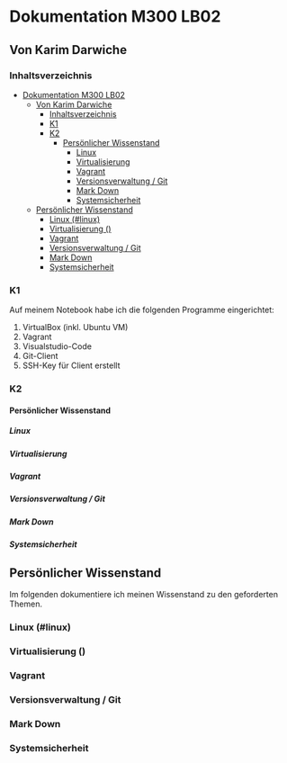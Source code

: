 # Dokumentation M300 LB02
## Von Karim Darwiche

### Inhaltsverzeichnis

- [Dokumentation M300 LB02](#dokumentation-m300-lb02)
  - [Von Karim Darwiche](#von-karim-darwiche)
    - [Inhaltsverzeichnis](#inhaltsverzeichnis)
    - [K1](#k1)
    - [K2](#k2)
      - [Persönlicher Wissenstand](#persönlicher-wissenstand)
        - [Linux](#linux)
        - [Virtualisierung](#virtualisierung)
        - [Vagrant](#vagrant)
        - [Versionsverwaltung / Git](#versionsverwaltung--git)
        - [Mark Down](#mark-down)
        - [Systemsicherheit](#systemsicherheit)
  - [Persönlicher Wissenstand](#persönlicher-wissenstand-1)
    - [Linux (#linux)](#linux-linux)
    - [Virtualisierung ()](#virtualisierung-)
    - [Vagrant](#vagrant-1)
    - [Versionsverwaltung / Git](#versionsverwaltung--git-1)
    - [Mark Down](#mark-down-1)
    - [Systemsicherheit](#systemsicherheit-1)
  
### K1
Auf meinem Notebook habe ich die folgenden Programme eingerichtet:
1. VirtualBox (inkl. Ubuntu VM)
2. Vagrant
3. Visualstudio-Code
4. Git-Client
5. SSH-Key für Client erstellt

### K2
#### Persönlicher Wissenstand
##### Linux

##### Virtualisierung

##### Vagrant

##### Versionsverwaltung / Git

##### Mark Down

##### Systemsicherheit


## Persönlicher Wissenstand
Im folgenden dokumentiere ich meinen Wissenstand zu den geforderten Themen.

### Linux (#linux)

### Virtualisierung ()

### Vagrant

### Versionsverwaltung / Git

### Mark Down

### Systemsicherheit